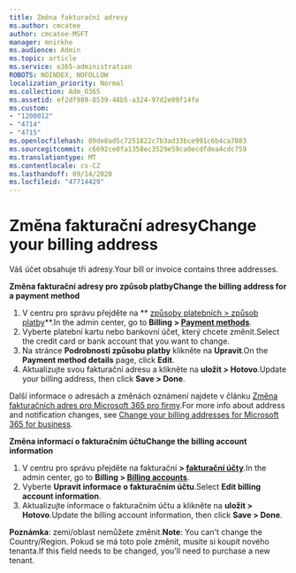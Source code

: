 ```yaml
---
title: Změna fakturační adresy
ms.author: cmcatee
author: cmcatee-MSFT
manager: mnirkhe
ms.audience: Admin
ms.topic: article
ms.service: o365-administration
ROBOTS: NOINDEX, NOFOLLOW
localization_priority: Normal
ms.collection: Adm_O365
ms.assetid: ef2df989-8539-48b5-a324-97d2e09f14fe
ms.custom:
- "1200012"
- "4714"
- "4715"
ms.openlocfilehash: 09de8ad5c7251822c7b3ad33bce991c6b4ca7883
ms.sourcegitcommit: c6692ce0fa1358ec3529e59ca0ecdfdea4cdc759
ms.translationtype: MT
ms.contentlocale: cs-CZ
ms.lasthandoff: 09/14/2020
ms.locfileid: "47714429"
---
```

# <a name="change-your-billing-address"></a><span data-ttu-id="f46df-102">Změna fakturační adresy</span><span class="sxs-lookup"><span data-stu-id="f46df-102">Change your billing address</span></span>

<span data-ttu-id="f46df-103">Váš účet obsahuje tři adresy.</span><span class="sxs-lookup"><span data-stu-id="f46df-103">Your bill or invoice contains three addresses.</span></span>

<span data-ttu-id="f46df-104">**Změna fakturační adresy pro způsob platby**</span><span class="sxs-lookup"><span data-stu-id="f46df-104">**Change the billing address for a payment method**</span></span>

1. <span data-ttu-id="f46df-105">V centru pro správu přejděte na \*\* [způsoby platebních > způsob platby](https://go.microsoft.com/fwlink/p/?linkid=2018806)\*\*.</span><span class="sxs-lookup"><span data-stu-id="f46df-105">In the admin center, go to **Billing > [Payment methods](https://go.microsoft.com/fwlink/p/?linkid=2018806)**.</span></span>
2. <span data-ttu-id="f46df-106">Vyberte platební kartu nebo bankovní účet, který chcete změnit.</span><span class="sxs-lookup"><span data-stu-id="f46df-106">Select the credit card or bank account that you want to change.</span></span>
3. <span data-ttu-id="f46df-107">Na stránce **Podrobnosti způsobu platby** klikněte na **Upravit**.</span><span class="sxs-lookup"><span data-stu-id="f46df-107">On the **Payment method details** page, click **Edit**.</span></span>
4. <span data-ttu-id="f46df-108">Aktualizujte svou fakturační adresu a klikněte na **uložit > Hotovo**.</span><span class="sxs-lookup"><span data-stu-id="f46df-108">Update your billing address, then click **Save > Done**.</span></span>

<span data-ttu-id="f46df-109">Další informace o adresách a změnách oznámení najdete v článku [Změna fakturačních adres pro Microsoft 365 pro firmy](https://docs.microsoft.com/microsoft-365/commerce/billing-and-payments/change-your-billing-addresses?view=o365-worldwide).</span><span class="sxs-lookup"><span data-stu-id="f46df-109">For more info about address and notification changes, see [Change your billing addresses for Microsoft 365 for business](https://docs.microsoft.com/microsoft-365/commerce/billing-and-payments/change-your-billing-addresses?view=o365-worldwide).</span></span>

<span data-ttu-id="f46df-110">**Změna informací o fakturačním účtu**</span><span class="sxs-lookup"><span data-stu-id="f46df-110">**Change the billing account information**</span></span>

1. <span data-ttu-id="f46df-111">V centru pro správu přejděte na fakturační **> [fakturační účty](https://admin.microsoft.com/Adminportal/Home?source=applauncher#/BillingAccounts/billing-accounts)**.</span><span class="sxs-lookup"><span data-stu-id="f46df-111">In the admin center, go to **Billing > [Billing accounts](https://admin.microsoft.com/Adminportal/Home?source=applauncher#/BillingAccounts/billing-accounts)**.</span></span>
2. <span data-ttu-id="f46df-112">Vyberte **Upravit informace o fakturačním účtu**.</span><span class="sxs-lookup"><span data-stu-id="f46df-112">Select **Edit billing account information**.</span></span>
3. <span data-ttu-id="f46df-113">Aktualizujte informace o fakturačním účtu a klikněte na **uložit > Hotovo**.</span><span class="sxs-lookup"><span data-stu-id="f46df-113">Update the billing account information, then click **Save > Done**.</span></span>

<span data-ttu-id="f46df-114">**Poznámka**: zemi/oblast nemůžete změnit.</span><span class="sxs-lookup"><span data-stu-id="f46df-114">**Note**: You can't change the Country/Region.</span></span> <span data-ttu-id="f46df-115">Pokud se má toto pole změnit, musíte si koupit nového tenanta.</span><span class="sxs-lookup"><span data-stu-id="f46df-115">If this field needs to be changed, you'll need to purchase a new tenant.</span></span>
